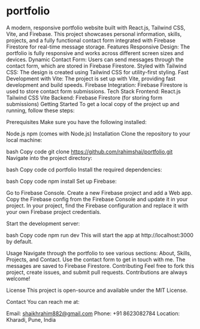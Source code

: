 # portfolio
A modern, responsive portfolio website built with React.js, Tailwind CSS, Vite, and Firebase. This project showcases personal information, skills, projects, and a fully functional contact form integrated with Firebase Firestore for real-time message storage.
Features
Responsive Design: The portfolio is fully responsive and works across different screen sizes and devices.
Dynamic Contact Form: Users can send messages through the contact form, which are stored in Firebase Firestore.
Styled with Tailwind CSS: The design is created using Tailwind CSS for utility-first styling.
Fast Development with Vite: The project is set up with Vite, providing fast development and build speeds.
Firebase Integration: Firebase Firestore is used to store contact form submissions.
Tech Stack
Frontend:
React.js
Tailwind CSS
Vite
Backend:
Firebase Firestore (for storing form submissions)
Getting Started
To get a local copy of the project up and running, follow these steps:

Prerequisites
Make sure you have the following installed:

Node.js
npm (comes with Node.js)
Installation
Clone the repository to your local machine:

bash
Copy code
git clone https://github.com/rahimshai/portfolio.git
Navigate into the project directory:

bash
Copy code
cd portfolio
Install the required dependencies:

bash
Copy code
npm install
Set up Firebase:

Go to Firebase Console.
Create a new Firebase project and add a Web app.
Copy the Firebase config from the Firebase Console and update it in your project.
In your project, find the Firebase configuration and replace it with your own Firebase project credentials.

Start the development server:

bash
Copy code
npm run dev
This will start the app at http://localhost:3000 by default.

Usage
Navigate through the portfolio to see various sections: About, Skills, Projects, and Contact.
Use the contact form to get in touch with me. The messages are saved to Firebase Firestore.
Contributing
Feel free to fork this project, create issues, and submit pull requests. Contributions are always welcome!

License
This project is open-source and available under the MIT License.

Contact
You can reach me at:

Email: shaikhrahim882@gmail.com
Phone: +91 8623082784
Location: Kharadi, Pune, India
